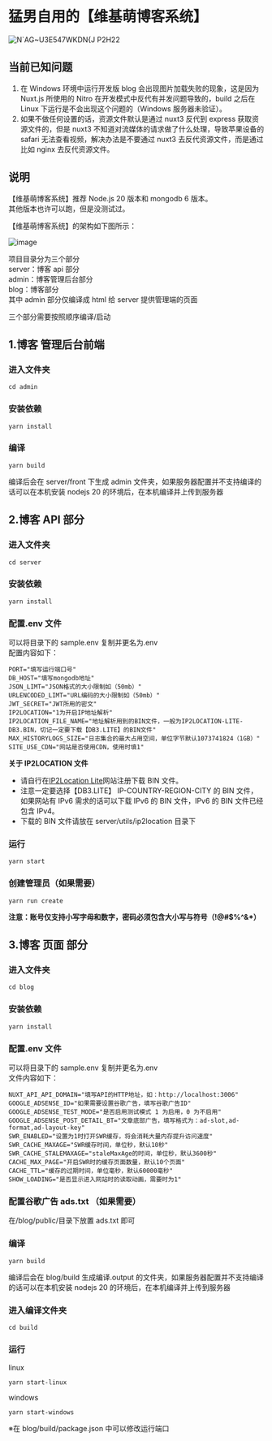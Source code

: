 # 猛男自用的【维基萌博客系统】

![N`AG~U3E547WKDN{J P2H22](https://github.com/eeg1412/wikimoeNodeJSBlog/assets/27753071/4b5177e5-6f1b-414b-938b-336c0b7a68ed)

## 当前已知问题

1. 在 Windows 环境中运行开发版 blog 会出现图片加载失败的现象，这是因为 Nuxt.js 所使用的 Nitro 在开发模式中反代有并发问题导致的，build 之后在 Linux 下运行是不会出现这个问题的（Windows 服务器未验证）。
2. 如果不做任何设置的话，资源文件默认是通过 nuxt3 反代到 express 获取资源文件的，但是 nuxt3 不知道对流媒体的请求做了什么处理，导致苹果设备的 safari 无法查看视频，解决办法是不要通过 nuxt3 去反代资源文件，而是通过比如 nginx 去反代资源文件。

## 说明

【维基萌博客系统】推荐 Node.js 20 版本和 mongodb 6 版本。  
其他版本也许可以跑，但是没测试过。

【维基萌博客系统】的架构如下图所示：

![image](https://github.com/eeg1412/wikimoeNodeJSBlog/assets/27753071/997d9cb4-56fc-4886-b155-bb5102fd20b9)

项目目录分为三个部分  
server：博客 api 部分  
admin：博客管理后台部分  
blog：博客部分  
其中 admin 部分仅编译成 html 给 server 提供管理端的页面

三个部分需要按照顺序编译/启动

## 1.博客 管理后台前端

### 进入文件夹

```
cd admin
```

### 安装依赖

```
yarn install
```

### 编译

```
yarn build
```

编译后会在 server/front 下生成 admin 文件夹，如果服务器配置并不支持编译的话可以在本机安装 nodejs 20 的环境后，在本机编译并上传到服务器

## 2.博客 API 部分

### 进入文件夹

```
cd server
```

### 安装依赖

```
yarn install
```

### 配置.env 文件

可以将目录下的 sample.env 复制并更名为.env  
配置内容如下：

```
PORT="填写运行端口号"
DB_HOST="填写mongodb地址"
JSON_LIMT="JSON格式的大小限制如（50mb）"
URLENCODED_LIMT="URL编码的大小限制如（50mb）"
JWT_SECRET="JWT所用的密文"
IP2LOCATION="1为开启IP地址解析"
IP2LOCATION_FILE_NAME="地址解析用到的BIN文件，一般为IP2LOCATION-LITE-DB3.BIN，切记一定要下载【DB3.LITE】的BIN文件"
MAX_HISTORYLOGS_SIZE="日志集合的最大占用空间，单位字节默认1073741824（1GB）"
SITE_USE_CDN="网站是否使用CDN，使用时填1"
```

**关于 IP2LOCATION 文件**

- 请自行在[IP2Location Lite](https://lite.ip2location.com/)网站注册下载 BIN 文件。
- 注意一定要选择【DB3.LITE】 IP-COUNTRY-REGION-CITY 的 BIN 文件，如果网站有 IPv6 需求的话可以下载 IPv6 的 BIN 文件，IPv6 的 BIN 文件已经包含 IPv4。
- 下载的 BIN 文件请放在 server/utils/ip2location 目录下

### 运行

```
yarn start
```

### 创建管理员（如果需要）

```
yarn run create
```

**注意：账号仅支持小写字母和数字，密码必须包含大小写与符号（!@#$%^&\*）**

## 3.博客 页面 部分

### 进入文件夹

```
cd blog
```

### 安装依赖

```
yarn install
```

### 配置.env 文件

可以将目录下的 sample.env 复制并更名为.env  
文件内容如下：

```
NUXT_API_API_DOMAIN="填写API的HTTP地址，如：http://localhost:3006"
GOOGLE_ADSENSE_ID="如果需要设置谷歌广告，填写谷歌广告ID"
GOOGLE_ADSENSE_TEST_MODE="是否启用测试模式 1 为启用，0 为不启用"
GOOGLE_ADSENSE_POST_DETAIL_BT="文章底部广告，填写格式为：ad-slot,ad-format,ad-layout-key"
SWR_ENABLED="设置为1时打开SWR缓存，将会消耗大量内存提升访问速度"
SWR_CACHE_MAXAGE="SWR缓存时间，单位秒，默认10秒"
SWR_CACHE_STALEMAXAGE="staleMaxAge的时间，单位秒，默认3600秒"
CACHE_MAX_PAGE="开启SWR时的缓存页面数量，默认10个页面"
CACHE_TTL="缓存的过期时间，单位毫秒，默认60000毫秒"
SHOW_LOADING="是否显示进入网站时的读取动画，需要时为1"
```

### 配置谷歌广告 ads.txt （如果需要）

在/blog/public/目录下放置 ads.txt 即可

### 编译

```
yarn build
```

编译后会在 blog/build 生成编译.output 的文件夹，如果服务器配置并不支持编译的话可以在本机安装 nodejs 20 的环境后，在本机编译并上传到服务器

### 进入编译文件夹

```
cd build
```

### 运行

linux

```
yarn start-linux
```

windows

```
yarn start-windows
```

※在 blog/build/package.json 中可以修改运行端口

